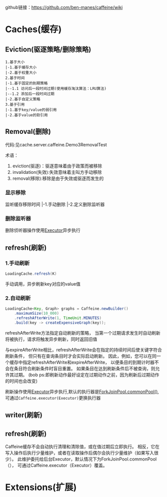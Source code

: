 github链接：https://github.com/ben-manes/caffeine/wiki


[Executor api]:http://docs.oracle.com/javase/8/docs/api/java/util/concurrent/Executor.html
[ForkJoinPool api]:https://docs.oracle.com/javase/8/docs/api/java/util/concurrent/ForkJoinPool.html

# Caches(缓存)


## Eviction(驱逐策略/删除策略)

```
1.基于大小
|-1.基于缓存大小
|-2.基于权重大小
2.基于时间
|-1.基于固定的到期策略
|--1.1 访问后一段时间过期(使用缓存淘汰算法：LRU算法)
|--1.2 添加后一段时间过期
|-2.基于自定义策略
3.基于引用
|-1.基于key/value的弱引用
|-2.基于value的软引用
```

##  Removal(删除)
代码:见cache.server.caffeine.Demo3RemovalTest

术语：
1. eviction(驱逐)：驱逐意味着由于政策而被移除
2. invalidation(失效):失效意味着主叫方手动移除
3. removal(移除):移除是由于失效或驱逐而发生的

### 显示移除

监听缓存移除时间
|-1.手动删除
|-2.定义删除监听器

### 删除监听器
删除侦听器操作使用[Executor][Executor api]异步执行

## refresh(刷新)
### 1.手动刷新
```java
LoadingCache.refresh(K)
```
手动调用，异步刷新key对应的value值
### 2.自动刷新
```java
LoadingCache<Key, Graph> graphs = Caffeine.newBuilder()
    .maximumSize(10_000)
    .refreshAfterWrite(1, TimeUnit.MINUTES)
    .build(key -> createExpensiveGraph(key));
```

refreshAfterWrite方法指定自动刷新的策略，
当第一个过期请求发生时自动刷新将被执行，请求将触发异步刷新，同时返回旧值

与expireAfterWrite相比，refreshAfterWrite会在指定的持续时间后使关键字符合刷新条件，
但只有在查询条目时才会实际启动刷新。
因此，例如，您可以在同一个缓存中指定refreshAfterWrite和expireAfterWrite，
以便条目的到期计时器不会在条目符合刷新条件时盲目重置。
如果条目在达到刷新条件后不被查询，则允许其过期。
(bob ps:即刷新动作最好设定在过期动作之前，因为刷新后过期动作的时间也会改变)

刷新操作使用[Executor][Executor api]异步执行,默认的执行器是[ForkJoinPool.commonPool()][ForkJoinPool api],
可通过```Caffeine.executor(Executor)```更换执行器

## writer(刷新)

## refresh(刷新)

Caffeine缓存不会自动执行清理和清除值，或在值过期后立即执行。
相反，它在写入操作后执行少量维护，或者在读取操作后偶尔会执行少量维护（如果写入很少）。
此维护委托给后台Executor，默认情况下为ForkJoinPool.commonPool（），
可通过Caffeine.executor（Executor）覆盖。

# Extensions(扩展)